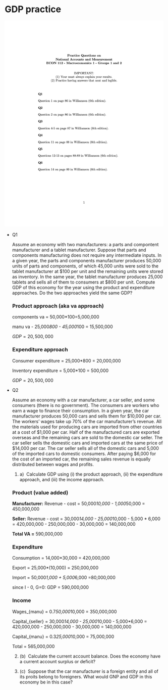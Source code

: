 # GDP practice

![Untitled](GDP%20practi%20bec35/Untitled.png)

- Q1
    
    Assume an economy with two manufacturers: a parts and compontent manufacturer and a tablet manufacturer. Suppose that parts and components manufacturing does not require any intermediate inputs. In a given year, the parts and components manufacturer produces 50,000 units of parts and components, of which 45,000 units were sold to the tablet manufacturer at $100 per unit and the remaining units were stored as inventory. In the same year, the tablet manufacturer produces 25,000 tablets and sells all of them to consumers at $800 per unit. Compute GDP of this economy for the year using the product and expenditure approaches. Do the two approaches yield the same GDP?
    
    ### Product approach (aka va approach)
    
    components va = 50,000*100=5,000,000
    
    manu va - 25,000*800 - 45,000*100 = 15,500,000
    
    $GDP = 20,500,000$
    
    ### Expenditure approach
    
    Consumer expenditure = 25,000*800 = 20,000,000
    
    Inventory expenditure = 5,000*100 = 500,000
    
    $GDP = 20,500,000$
    
- Q2
    
    Assume an economy with a car manufacturer, a car seller, and some consumers (there is no government). The consumers are workers who earn a wage to finance their consumption. In a given year, the car manufacturer produces 50,000 cars and sells them for $10,000 per car. The workers’ wages take up 70% of the car manufacturer’s revenue. All the materials used for producing cars are imported from other countries at a cost of $1,000 per car. Half of the manufactured cars are exported overseas and the remaining cars are sold to the domestic car seller. The car seller sells the domestic cars and imported cars at the same price of $14,000 per car. The car seller sells all of the domestic cars and 5,000 of the imported cars to domestic consumers. After paying $6,000 for the cost of an imported car, the remaining sales revenue is equally distributed between wages and profits.
    
    1. a)  Calculate GDP using (i) the product approach, (ii) the expenditure approach, and
    (iii) the income approach.
    
    ### Product (value added)
    
    **Manufacturer:** Revenue - cost = 50,000*10,000 - 1,000*50,000 = 450,000,000
    
    **Seller:** Revenue - cost = 30,000*14,000 - 25,000*10,000 - 5,000 * 6,000 = 420,000,000 - 250,000,000 - 30,000,000 = 140,000,000
    
    **Total VA =** 590,000,000
    
    ### Expenditure
    
    Consumption = 14,000*30,000 = 420,000,000
    
    Export = 25,000*(10,000) = 250,000,000
    
    Import = 50,000*1,000 + 5,000*6,000 =80,000,000
    
    since I - 0, G=0: GDP = 590,000,000
    
    ### Income
    
    Wages_{manu} = 0.7*50,000*10,000 = 350,000,000
    
    Capital_{seller} = 30,000*14,000 - 25,000*10,000 - 5,000*6,000 = 420,000,000 - 250,000,000 - 30,000,000 = 140,000,000
    
    Capital_{manu} =  0.3*25,000*10,000 = 75,000,000
    
    Total = 565,000,000
    
    2. (b)  Calculate the current account balance. Does the economy have a current account surplus or deficit?
    
    3. (c)  Suppose that the car manufacturer is a foreign entity and all of its proits belong to foreigners. What would GNP and GDP in this economy be in this case?